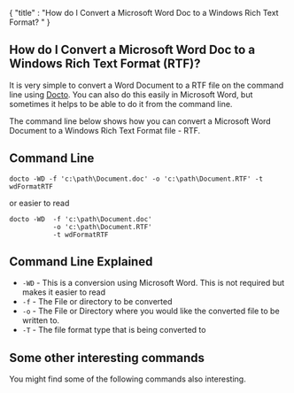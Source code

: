 {
    "title" : "How do I Convert a Microsoft Word Doc to a Windows Rich Text Format? " 
}

How do I Convert a Microsoft Word Doc to a Windows Rich Text Format (RTF)?         
-

It is very simple to convert a Word Document to a RTF file  on the command line using [Docto](https://github.com/tobya/docto). You can also do this easily in Microsoft Word, but sometimes it helps to be able to do it from the command line.  

The command line below shows how you can convert a Microsoft Word Document to a Windows Rich Text Format file - RTF.

Command Line 
-

 ````
 docto -WD -f 'c:\path\Document.doc' -o 'c:\path\Document.RTF' -t wdFormatRTF
 ````
 or easier to read
 ````
 docto -WD  -f 'c:\path\Document.doc' 
            -o 'c:\path\Document.RTF' 
            -t wdFormatRTF
 ````

Command Line Explained 
-

 - `-WD` -  This is a conversion using Microsoft Word.  This is not required but makes it easier to read
 - `-f` -  The File or directory to be converted 
 - `-o` -  The File or Directory where you would like the converted file to be written to.
 - `-T` -  The file format type that is being converted to




Some other interesting commands
-

You might find some of the following commands also interesting.

    

